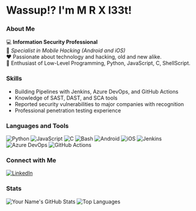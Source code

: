 # Wassup!? I'm M R X l33t!

### About Me
💻 **Information Security Professional**  
🔧 *Specialist in Mobile Hacking (Android and iOS)*  
❤️ Passionate about technology and hacking, old and new alike.  
💬 Enthusiast of Low-Level Programming, Python, JavaScript, C, ShellScript.

### Skills
- Building Pipelines with Jenkins, Azure DevOps, and GitHub Actions
- Knowledge of SAST, DAST, and SCA tools
- Reported security vulnerabilities to major companies with recognition
- Professional penetration testing experience

### Languages and Tools
![Python](https://img.shields.io/badge/Python-3670A0?style=for-the-badge&logo=python&logoColor=ffdd54)
![JavaScript](https://img.shields.io/badge/JavaScript-323330?style=for-the-badge&logo=javascript&logoColor=F7DF1E)
![C](https://img.shields.io/badge/C-00599C?style=for-the-badge&logo=c&logoColor=white)
![Bash](https://img.shields.io/badge/Shell_Script-121011?style=for-the-badge&logo=gnu-bash&logoColor=white)
![Android](https://img.shields.io/badge/Android-3DDC84?style=for-the-badge&logo=android&logoColor=white)
![iOS](https://img.shields.io/badge/iOS-000000?style=for-the-badge&logo=ios&logoColor=white)
![Jenkins](https://img.shields.io/badge/Jenkins-D24939?style=for-the-badge&logo=jenkins&logoColor=white)
![Azure DevOps](https://img.shields.io/badge/Azure_DevOps-0078D7?style=for-the-badge&logo=azure-devops&logoColor=white)
![GitHub Actions](https://img.shields.io/badge/GitHub_Actions-2088FF?style=for-the-badge&logo=github-actions&logoColor=white)

### Connect with Me
[![LinkedIn](https://img.shields.io/badge/LinkedIn-0077B5?style=for-the-badge&logo=linkedin&logoColor=white)](https://www.linkedin.com/in/rsouza-leandro/)
### Stats
![Your Name's GitHub Stats](https://github-readme-stats.vercel.app/api?username=mrxl33t&show_icons=true&theme=radical)
![Top Languages](https://github-readme-stats.vercel.app/api/top-langs/?username=mrxl33t&layout=compact&theme=radical)
